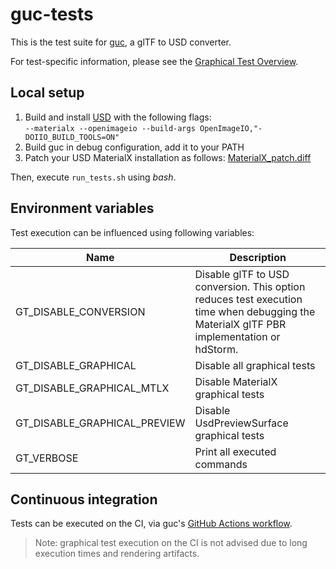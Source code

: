 # guc-tests

This is the test suite for [guc](https://github.com/pablode/guc), a glTF to USD converter.

For test-specific information, please see the [Graphical Test Overview](tests).

## Local setup

1. Build and install [USD](https://github.com/PixarAnimationStudios/USD/tree/v22.11) with the following flags:  
`--materialx --openimageio --build-args OpenImageIO,"-DOIIO_BUILD_TOOLS=ON"`
2. Build guc in debug configuration, add it to your PATH
3. Patch your USD MaterialX installation as follows: [MaterialX_patch.diff](https://github.com/pablode/USD/blob/8293f10bbc66b8ade36fd1c5ef66a9815aff3e07/.github/MaterialX_patch.diff)

Then, execute `run_tests.sh` using _bash_.

## Environment variables

Test execution can be influenced using following variables:

Name    | Description
---     | ---
GT_DISABLE_CONVERSION | Disable glTF to USD conversion. This option reduces test execution time when debugging the MaterialX glTF PBR implementation or hdStorm.
GT_DISABLE_GRAPHICAL | Disable all graphical tests
GT_DISABLE_GRAPHICAL_MTLX | Disable MaterialX graphical tests
GT_DISABLE_GRAPHICAL_PREVIEW | Disable UsdPreviewSurface graphical tests
GT_VERBOSE | Print all executed commands

## Continuous integration

Tests can be executed on the CI, via guc's [GitHub Actions workflow](https://github.com/pablode/guc/actions/workflows/run-tests.yml).

> Note: graphical test execution on the CI is not advised due to long execution times and rendering artifacts.
